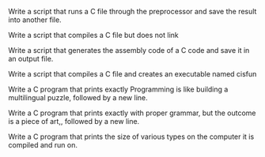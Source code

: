 Write a script that runs a C file through the preprocessor and save the result into another file.



Write a script that compiles a C file but does not link



Write a script that generates the assembly code of a C code and save it in an output file.



Write a script that compiles a C file and creates an executable named cisfun



Write a C program that prints exactly Programming is like building a multilingual puzzle, followed by a new line.



Write a C program that prints exactly with proper grammar, but the outcome is a piece of art,, followed by a new line.



Write a C program that prints the size of various types on the computer it is compiled and run on.
